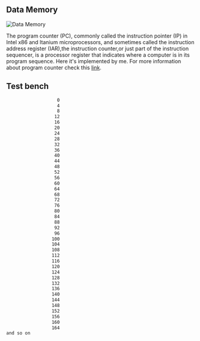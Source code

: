 ## Data Memory

![Data Memory ](https://github.com/EnigmaticAbyss/DigitalDesignLab/raw/main/RIscVCPU/ProgramCounter/pc.png)


The program counter (PC), commonly called the instruction pointer (IP) in Intel x86 and Itanium microprocessors, and sometimes called the instruction address register (IAR),the instruction counter,or just part of the instruction sequencer, is a processor register that indicates where a computer is in its program sequence.
Here it's implemented by me.
For more information about program counter check this [link](https://en.wikipedia.org/wiki/Program_counter).



## Test bench
```bash
                   0
                   4
                   8
                  12
                  16
                  20
                  24
                  28
                  32
                  36
                  40
                  44
                  48
                  52
                  56
                  60
                  64
                  68
                  72
                  76
                  80
                  84
                  88
                  92
                  96
                 100
                 104
                 108
                 112
                 116
                 120
                 124
                 128
                 132
                 136
                 140
                 144
                 148
                 152
                 156
                 160
                 164
and so on
```
